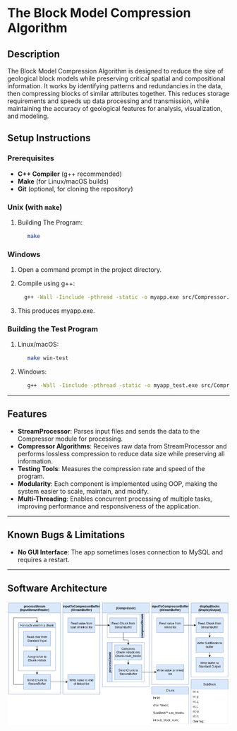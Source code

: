 # The Block Model Compression Algorithm

## Description

The Block Model Compression Algorithm is designed to reduce the size of geological block models while preserving critical spatial and compositional information. It works by identifying patterns and redundancies in the data, then compressing blocks of similar attributes together. This reduces storage requirements and speeds up data processing and transmission, while maintaining the accuracy of geological features for analysis, visualization, and modeling.

## Setup Instructions

### Prerequisites

- **C++ Compiler** (g++ recommended)
- **Make** (for Linux/macOS builds)
- **Git** (optional, for cloning the repository)

### Unix (with `make`)

1. Building The Program:
   ```bash
      make
   ```

### Windows

1. Open a command prompt in the project directory.

2. Compile using g++:
   ```bash
     g++ -Wall -Iinclude -pthread -static -o myapp.exe src/Compressor.cpp src/DisplayOutput.cpp src/StreamProcessor.cpp src/StreamBuffer.cpp src/OctTreeNode.cpp src/InputStreamReader.cpp src/ProcessorModule.cpp src/main.cpp
   ```
3. This produces myapp.exe.

### Building the Test Program

1. Linux/macOS:
   ```bash
      make win-test
   ```
2. Windows:
   ```bash
      g++ -Wall -Iinclude -pthread -static -o myapp_test.exe src/Compressor.cpp src/DisplayOutput.cpp src/StreamProcessor.cpp src/StreamBuffer.cpp src/OctTreeNode.cpp src/InputStreamReader.cpp src/ProcessorModule.cpp src/test.cpp
   ```

---

## Features

- **StreamProcessor**: Parses input files and sends the data to the Compressor module for processing.
- **Compressor Algorithms**: Receives raw data from StreamProcessor and performs lossless compression to reduce data size while preserving all information.
- **Testing Tools**: Measures the compression rate and speed of the program.
- **Modularity**: Each component is implemented using OOP, making the system easier to scale, maintain, and modify.
- **Multi-Threading**: Enables concurrent processing of multiple tasks, improving performance and responsiveness of the application.

---

## Known Bugs & Limitations

- **No GUI Interface**: The app sometimes loses connection to MySQL and requires a restart.

---

## Software Architecture

![Alt text](download.png)
